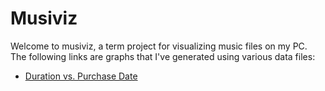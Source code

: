 # Musiviz

Welcome to musiviz, a term project for visualizing music files on my PC. The following
links are graphs that I've generated using various data files:

- [Duration vs. Purchase Date][1]

[1]: duration-vs-purchase-date.html